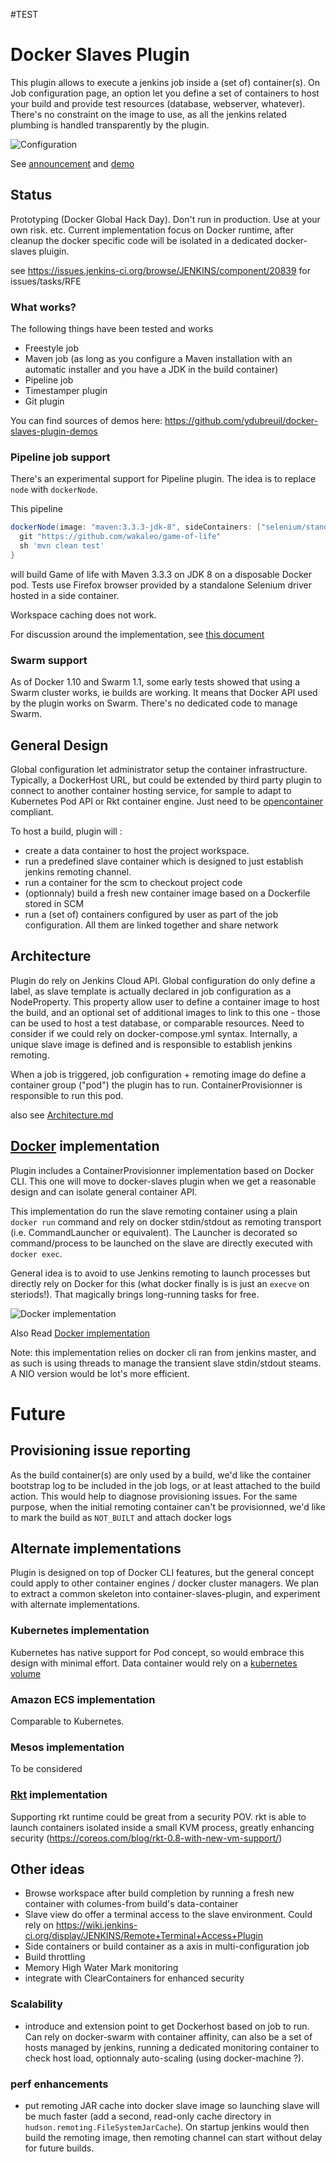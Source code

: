 #TEST

# Docker Slaves Plugin

This plugin allows to execute a jenkins job inside a (set of) container(s).
On Job configuration page, an option let you define a set of containers to host your build and provide test resources
(database, webserver, whatever). There's no constraint on the image to use, as all the jenkins related plumbing is
handled transparently by the plugin.

![Configuration](docs/config.png)

See [announcement](http://blog.loof.fr/2015/09/introducing-docker-slaves-jenkins-plugin.html) and [demo](https://www.youtube.com/watch?v=HbwgN0UTTxo)

## Status

Prototyping (Docker Global Hack Day). Don't run in production. Use at your own risk. etc.
Current implementation focus on Docker runtime, after cleanup the docker specific code will be isolated in a dedicated docker-slaves pluigin.

see https://issues.jenkins-ci.org/browse/JENKINS/component/20839 for issues/tasks/RFE

### What works?

The following things have been tested and works

* Freestyle job
* Maven job (as long as you configure a Maven installation with an automatic installer and you have a JDK in the build container)
* Pipeline job
* Timestamper plugin
* Git plugin

You can find sources of demos here: https://github.com/ydubreuil/docker-slaves-plugin-demos

### Pipeline job support

There's an experimental support for Pipeline plugin. The idea is to replace `node` with `dockerNode`.

This pipeline

```groovy
dockerNode(image: "maven:3.3.3-jdk-8", sideContainers: ["selenium/standalone-firefox"]) {
  git "https://github.com/wakaleo/game-of-life"
  sh 'mvn clean test'
}
```

will build Game of life with Maven 3.3.3 on JDK 8 on a disposable Docker pod. Tests use Firefox browser provided by a standalone Selenium driver hosted in a side container.

Workspace caching does not work.

For discussion around the implementation, see [this document](Workflow.md)

### Swarm support

As of Docker 1.10 and Swarm 1.1, some early tests showed that using a Swarm cluster works, ie builds are working. It means that Docker API used by the plugin works on Swarm. There's no dedicated code to manage Swarm.

## General Design

Global configuration let administrator setup the container infrastructure. Typically, a DockerHost URL, but could be extended by third party plugin to connect to another container hosting service, for sample to adapt to Kubernetes Pod API or Rkt container engine. Just need to be [opencontainer](https://www.opencontainers.org/) compliant.

To host a build, plugin will :
* create a data container to host the project workspace.
* run a predefined slave container which is designed to just establish jenkins remoting channel. 
* run a container for the scm to checkout project code
* (optionnaly) build a fresh new container image based on a Dockerfile stored in SCM
* run a (set of) containers configured by user as part of the job configuration. All them are linked together and share network

## Architecture

Plugin do rely on Jenkins Cloud API. Global configuration do only define a label, as slave template is actually declared in job configuration as a NodeProperty. 
This property allow user to define a container image to host the build, and an optional set of additional images to link to this one - those can be used to host a test database, or comparable resources. Need to consider if we could rely on docker-compose.yml syntax.
Internally, a unique slave image is defined and is responsible to establish jenkins remoting.

When a job is triggered, job configuration + remoting image do define a container group ("pod") the plugin has to run. ContainerProvisionner is responsible to run this pod. 

also see [Architecture.md](Architecture.md)

## [Docker](https://www.docker.com) implementation

Plugin includes a ContainerProvisionner implementation based on Docker CLI. This one will move to docker-slaves plugin when we get a reasonable design and can isolate general container
API.

This implementation do run the slave remoting container using a plain `docker run` command and rely on docker stdin/stdout as remoting transport (i.e. CommandLauncher or equivalent). 
The Launcher is decorated so command/process to be launched on the slave are directly executed with `docker exec`.

General idea is to avoid to use Jenkins remoting to launch processes but directly rely on Docker for this (what docker finally is is just an `execve` on steriods!). That magically brings long-running tasks for free.

![Docker implementation](docs/docker.png)

Also Read [Docker implementation](Docker.md)

Note: this implementation relies on docker cli ran from jenkins master, and as such is using threads to manage the transient slave stdin/stdout steams. A NIO version would be lot's more efficient.


# Future

## Provisioning issue reporting

As the build container(s) are only used by a build, we'd like the container bootstrap log to be included in the job logs, or at least attached to the build action. This would help to diagnose provisioning issues.
For the same purpose, when the initial remoting container can't be provisionned, we'd like to mark the build as `NOT_BUILT` and attach docker logs

## Alternate implementations
Plugin is designed on top of Docker CLI features, but the general concept could apply to other container engines / docker cluster managers. We plan to extract a common skeleton into container-slaves-plugin, and experiment with alternate implementations.

### Kubernetes implementation

Kubernetes has native support for Pod concept, so would embrace this design with minimal effort.
Data container would rely on a [kubernetes volume](https://github.com/kubernetes/kubernetes/blob/master/docs/user-guide/volumes.md)

### Amazon ECS implementation

Comparable to Kubernetes.

### Mesos implementation

To be considered

### [Rkt](https://github.com/coreos/rkt) implementation

Supporting rkt runtime could be great from a security POV. rkt is able to launch containers isolated inside a small KVM process, greatly enhancing security (https://coreos.com/blog/rkt-0.8-with-new-vm-support/)

## Other ideas
 * Browse workspace after build completion by running a fresh new container with columes-from build's data-container
 * Slave view do offer a terminal access to the slave environment. Could rely on https://wiki.jenkins-ci.org/display/JENKINS/Remote+Terminal+Access+Plugin
 * Side containers or build container as a axis in multi-configuration job
 * Build throttling
 * Memory High Water Mark monitoring
 * integrate with ClearContainers for enhanced security

### Scalability
 * introduce and extension point to get Dockerhost based on job to run. Can rely on docker-swarm with container affinity, can also be a set of hosts managed by jenkins, running a dedicated monitoring container to check host load, optionnaly auto-scaling (using docker-machine ?).

### perf enhancements
 * put remoting JAR cache into docker slave image so launching slave will be much faster (add a second, read-only cache directory in `hudson.remoting.FileSystemJarCache`). On startup jenkins would then build the remoting image, then remoting channel can start without delay for future builds.
 
